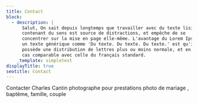 ```yaml
---
title: Contact
block:
  - description: |
      Salut, On sait depuis longtemps que travailler avec du texte lisible et
      contenant du sens est source de distractions, et empêche de se
      concentrer sur la mise en page elle-même. L'avantage du Lorem Ipsum sur
      un texte générique comme 'Du texte. Du texte. Du texte.' est qu'il
      possède une distribution de lettres plus ou moins normale, et en tout
      cas comparable avec celle du français standard.
    _template: simpletext
displayTitle: true
seotitle: Contact
---
```


Contacter Charles Cantin photographe pour prestations photo de mariage , baptême, famille, couple
